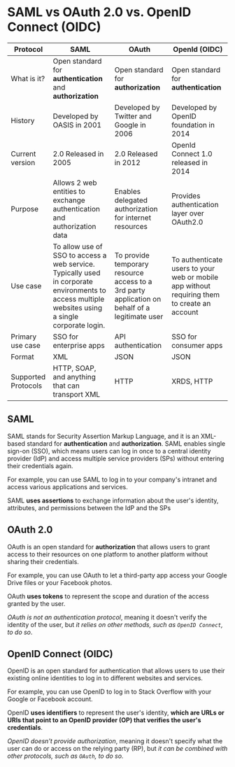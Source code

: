 # SAML vs OAuth 2.0 vs. OpenID Connect (OIDC)

| Protocol            | SAML                                                                                                                                              | OAuth                                                                                          | OpenId (OIDC)                                                                               |
|---------------------|---------------------------------------------------------------------------------------------------------------------------------------------------|------------------------------------------------------------------------------------------------|---------------------------------------------------------------------------------------------|
| What is it?         | Open standard for **authentication** and **authorization**                                                                                        | Open standard for **authorization**                                                            | Open standard for **authentication**                                                        |
| History             | Developed by OASIS in 2001                                                                                                                        | Developed by Twitter and Google in 2006                                                        | Developed by OpenID foundation in 2014                                                      |
| Current version     | 2.0 Released in 2005                                                                                                                              | 2.0 Released in 2012                                                                           | OpenId Connect 1.0 released in 2014                                                         |
| Purpose             | Allows 2 web entities to exchange authentication and authorization data                                                                           | Enables delegated authorization for internet resources                                         | Provides authentication layer over OAuth2.0                                                 |
| Use case            | To allow use of SSO to access a web service. Typically used in corporate environments to access multiple websites using a single corporate login. | To provide temporary resource access to a 3rd party application on behalf of a legitimate user | To authenticate users to your web or mobile app without requiring them to create an account |
| Primary use case    | SSO for enterprise apps                                                                                                                           | API authentication                                                                             | SSO for consumer apps                                                                       |
| Format              | XML                                                                                                                                               | JSON                                                                                           | JSON                                                                                        |
| Supported Protocols | HTTP, SOAP, and anything that can transport XML                                                                                                   | HTTP                                                                                           | XRDS, HTTP                                                                                  |

## SAML
SAML stands for Security Assertion Markup Language,
and it is an XML-based standard for **authentication** and **authorization**.
SAML enables single sign-on (SSO),
which means users can log in once to a central identity provider (IdP)
and access multiple service providers (SPs) without entering their credentials again.

For example, you can use SAML to log in to your company's intranet and access various applications and services.

SAML **uses assertions** to exchange information about the user's identity,
attributes, and permissions between the IdP and the SPs

## OAuth 2.0
OAuth is an open standard for **authorization**
that allows users
to grant access to their resources on one platform to another platform without sharing their credentials.

For example, you can use OAuth to let a third-party app access your Google Drive files or your Facebook photos.

OAuth **uses tokens** to represent the scope and duration of the access granted by the user.

_OAuth is not an authentication protocol_,
meaning it doesn't verify the identity of the user,
but _it relies on other methods, such as `OpenID Connect`, to do so_.

## OpenID Connect (OIDC)
OpenID is an open standard for authentication
that allows users to use their existing online identities to log in to different websites and services.

For example, you can use OpenID to log in to Stack Overflow with your Google or Facebook account.

OpenID **uses identifiers** to represent the user's identity,
**which are URLs or URIs that point to an OpenID provider (OP) that verifies the user's credentials**.

_OpenID doesn't provide authorization_,
meaning it doesn't specify what the user can do or access on the relying party (RP),
but _it can be combined with other protocols, such as `OAuth`, to do so._